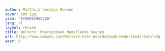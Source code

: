 ```yaml
---
author: Matthijs Jacobys Koenen
cover: 500.jpg
isbn: "9789001968228"
lang: nl
layout: review
title: Wolters' Woordenboek Nederlands Koenen
url: http://www.amazon.com/Wolters-Ster-Woordenboek-Nederlands-Dutch/dp/9001812678?SubscriptionId=0VMG0VFGBMRWVRA58R02&tag=ldvd-20&linkCode=xm2&camp=2025&creative=165953&creativeASIN=9001812678
year: 0
---
```

